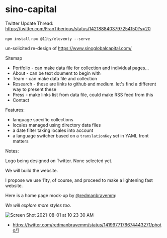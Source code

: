 # sino-capital

Twitter Update Thread: https://twitter.com/FranTiberious/status/1421888403797254150?s=20


`npm install`
`npx @11ty/eleventy --serve`

un-solicited re-design of https://www.sinoglobalcapital.com/



Sitemap

- Portfolio - can make data file for collection and individual pages...
- About - can be text doument to begin with
- Team - can make data file and collection
- Research - these are links to github and medium. let's find a different way to present these
- Press - make links list from data file, could make RSS feed from this
- Contact




Features:

- language specific collections
- locales managed using directory data files
- a date filter taking locales into account
- a language switcher based on a `translationKey` set in YAML front matters



Notes:

Logo being designed on Twitter. None selected yet. 

We will build the website.

I propose we use 11ty, of course, and proceed to make a lightening fast website.


Here is a home page mock-up by [@redmanbravemm](https://twitter.com/redmanbravemm):

*We will explore more styles too.*


![Screen Shot 2021-08-01 at 10 23 30 AM](https://user-images.githubusercontent.com/71414784/127779927-b486247e-e1c3-4eee-8414-d2760f638535.png)
- https://twitter.com/redmanbravemm/status/1419977176674443271/photo/1
